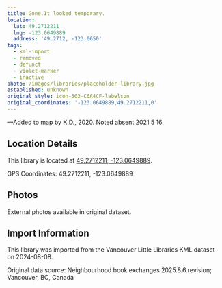 ```yaml
---
title: Gone.It looked temporary.
location:
  lat: 49.2712211
  lng: -123.0649889
  address: '49.2712, -123.0650'
tags:
  - kml-import
  - removed
  - defunct
  - violet-marker
  - inactive
photo: /images/libraries/placeholder-library.jpg
established: unknown
original_style: icon-503-C6A4CF-labelson
original_coordinates: '-123.0649889,49.2712211,0'
---
```

—Added to map by K.D., 2020.
Noted absent 2021 5 16.

## Location Details

This library is located at [49.2712211, -123.0649889](https://www.google.com/maps?q=49.2712211,-123.0649889).

GPS Coordinates: 49.2712211, -123.0649889

## Photos

External photos available in original dataset.

## Import Information

This library was imported from the Vancouver Little Libraries KML dataset on 2024-08-08.

Original data source: Neighbourhood book exchanges 2025.8.6.revision; Vancouver, BC, Canada
